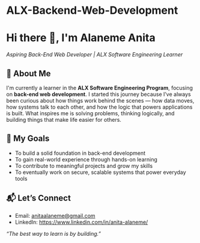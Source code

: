 # ALX-Backend-Web-Development
<h1>Hi there 👋, I'm Alaneme Anita</h1>
<p>
  <i>Aspiring Back-End Web Developer | ALX Software Engineering Learner</i>
</p>

## 🧠 About Me
I'm currently a learner in the **ALX Software Engineering Program**, focusing on **back-end web development**.
I started this journey because I’ve always been curious about how things work behind the scenes — how data moves, how systems talk to each other, and how the logic that powers applications is built.
What inspires me is solving problems, thinking logically, and building things that make life easier for others.

## 🎯 My Goals

- To build a solid foundation in back-end development
- To gain real-world experience through hands-on learning
- To contribute to meaningful projects and grow my skills
- To eventually work on secure, scalable systems that power everyday tools

## 📬 Let’s Connect

- Email: anitaalaneme@gmail.com  
- LinkedIn: https://www.linkedin.com/in/anita-alaneme/

<p>
  <i>“The best way to learn is by building.”</i>
</p>
